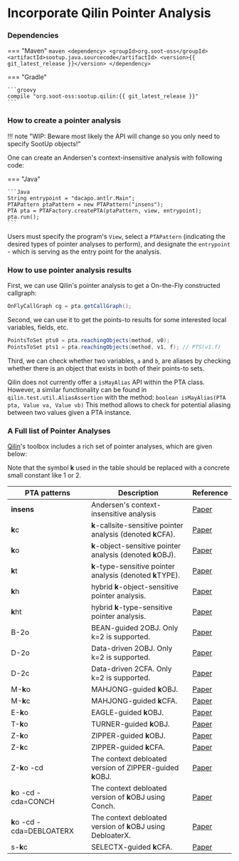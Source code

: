# Incorporate Qilin Pointer Analysis

### Dependencies

=== "Maven"
    ```maven
    <dependency>
        <groupId>org.soot-oss</groupId>
        <artifactId>sootup.java.sourcecode</artifactId>
        <version>{{ git_latest_release }}</version>
    </dependency>
    ```

=== "Gradle"

    ```groovy
    compile "org.soot-oss:sootup.qilin:{{ git_latest_release }}"
    ```

### How to create a pointer analysis

!!! note "WIP: Beware most likely the API will change so you only need to specify SootUp objects!"

One can create an Andersen's context-insensitive analysis with following code:

=== "Java"

    ```Java
    String entrypoint = "dacapo.antlr.Main";
    PTAPattern ptaPattern = new PTAPattern("insens");
    PTA pta = PTAFactory.createPTA(ptaPattern, view, entrypoint);
    pta.run();
    ```

Users must specify the program's `View`, select a `PTAPattern`
(indicating the desired types of pointer analyses to perform),
and designate the `entrypoint` - which is serving as the entry point for the analysis.

### How to use pointer analysis results

First, we can use Qilin's pointer analysis to get a On-the-Fly constructed callgraph:

```java
OnFlyCallGraph cg = pta.getCallGraph();
```

Second, we can use it to get the points-to results for some interested local variables, fields, etc.

```java
PointsToSet pts0 = pta.reachingObjects(method, v0);
PointsToSet pts1 = pta.reachingObjects(method, v1, f); // PTS(v1.f)
```

Third, we can check whether two variables, `a` and `b`, are aliases by checking
whether there is an object that exists in both of their points-to sets.

Qilin does not currently offer a `isMayAlias` API within the PTA class.
However, a similar functionality can be found in `qilin.test.util.AliasAssertion` with the method:
```boolean isMayAlias(PTA pta, Value va, Value vb)```
This method allows to check for potential aliasing between two values given a PTA instance.

### A Full list of Pointer Analyses

[Qilin](https://github.com/QilinPTA/Qilin)'s toolbox includes a rich set of pointer analyses, which are given below:

Note that the symbol **k** used in the table should be replaced with a concrete small constant like 1 or 2.

| PTA patterns               | Description                                                   | Reference                                                                 |
|----------------------------|---------------------------------------------------------------|---------------------------------------------------------------------------|
| **insens**                 | Andersen's context-insensitive analysis                       | [Paper](https://link.springer.com/chapter/10.1007/3-540-36579-6_12)       |
| **k**c                     | **k**-callsite-sensitive pointer analysis (denoted **k**CFA). | [Paper](https://www.cse.psu.edu/~trj1/cse598-f11/docs/sharir_pnueli1.pdf) |
| **k**o                     | **k**-object-sensitive pointer analysis (denoted **k**OBJ).   | [Paper](https://dl.acm.org/doi/abs/10.1145/1044834.1044835)               |
| **k**t                     | **k**-type-sensitive pointer analysis (denoted **k**TYPE).    | [Paper](https://dl.acm.org/doi/abs/10.1145/1926385.1926390)               |
| **k**h                     | hybrid **k**-object-sensitive pointer analysis.               | [Paper](https://dl.acm.org/doi/10.1145/2499370.2462191)                   |
| **k**ht                    | hybrid **k**-type-sensitive pointer analysis.                 | [Paper](https://dl.acm.org/doi/10.1145/2499370.2462191)                   |
| B-2o                       | BEAN-guided 2OBJ. Only k=2 is supported.                      | [Paper](https://link.springer.com/chapter/10.1007/978-3-662-53413-7_24)   |
| D-2o                       | Data-driven 2OBJ. Only k=2 is supported.                      | [Paper](https://dl.acm.org/doi/10.1145/3133924)                           |
| D-2c                       | Data-driven 2CFA. Only k=2 is supported.                      | [Paper](https://dl.acm.org/doi/10.1145/3133924)                           |
| M-**k**o                   | MAHJONG-guided **k**OBJ.                                      | [Paper](https://dl.acm.org/doi/10.1145/3062341.3062360)                   |
| M-**k**c                   | MAHJONG-guided **k**CFA.                                      | [Paper](https://dl.acm.org/doi/10.1145/3062341.3062360)                   |
| E-**k**o                   | EAGLE-guided **k**OBJ.                                        | [Paper](https://dl.acm.org/doi/10.1145/3360574)                           |
| T-**k**o                   | TURNER-guided **k**OBJ.                                       | [Paper](https://drops.dagstuhl.de/opus/volltexte/2021/14059/)             |
| Z-**k**o                   | ZIPPER-guided **k**OBJ.                                       | [Paper](https://dl.acm.org/doi/10.1145/3276511)                           |
| Z-**k**c                   | ZIPPER-guided **k**CFA.                                       | [Paper](https://dl.acm.org/doi/10.1145/3276511)                           |
| Z-**k**o -cd               | The context debloated version of ZIPPER-guided **k**OBJ.      | [Paper](https://doi.org/10.1109/ASE51524.2021.9678880)                    |
| **k**o -cd -cda=CONCH      | The context debloated version of **k**OBJ using Conch.        | [Paper](https://doi.org/10.1109/ASE51524.2021.9678880)                    |
| **k**o -cd -cda=DEBLOATERX | The context debloated version of **k**OBJ using DebloaterX.   | [Paper](https://dl.acm.org/doi/10.1145/3622832)                           |
| s-**k**c                   | SELECTX-guided **k**CFA.                                      | [Paper](https://doi.org/10.1007/978-3-030-88806-0_13)                     |

